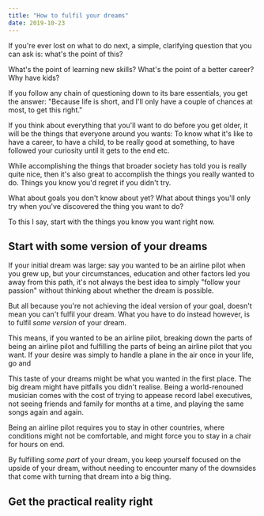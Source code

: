 ```yaml
---
title: "How to fulfil your dreams"
date: 2019-10-23
---
```


If you're ever lost on what to do next, a simple, clarifying question that you can ask is: what's the point of this?

What's the point of learning new skills? What's the point of a better career? Why have kids?

If you follow any chain of questioning down to its bare essentials, you get the answer: "Because life is short, and I'll only have a couple of chances at most, to get this right."

If you think about everything that you'll want to do before you get older, it will be the things that everyone around you wants: To know what it's like to have a career, to have a child, to be really good at something, to have followed your curiosity until it gets to the end etc.

While accomplishing the things that broader society has told you is really quite nice, then it's also great to accomplish the things you really wanted to do. Things you know you'd regret if you didn't try.


What about goals you don't know about yet? What about things you'll only try when you've discovered the thing you want to do?

To this I say, start with the things you know you want right now. 

## Start with some version of your dreams

If your initial dream was large: say you wanted to be an airline pilot when you grew up, but your circumstances, education and other factors led you away from this path, it's not always the best idea to simply "follow your passion" without thinking about whether the dream is possible.

But all because you're not achieving the ideal version of your goal, doesn't mean you can't fulfil your dream. What you have to do instead however, is to fulfil *some version* of your dream.

This means, if you wanted to be an airline pilot, breaking down the parts of being an airline pilot and fulfilling the parts of being an airline pilot that you want. If your desire was simply to handle a plane in the air once in your life, go and 

This taste of your dreams might be what you wanted in the first place. The big dream might have pitfalls you didn't realise. Being a world-renouned musician comes with the cost of trying to appease record label executives, not seeing friends and family for months at a time, and playing the same songs again and again.

Being an airline pilot requires you to stay in other countries, where conditions might not be comfortable, and might force you to stay in a chair for hours on end.

By fulfilling *some part* of your dream, you keep yourself focused on the upside of your dream, without needing to encounter many of the downsides that come with turning that dream into a big thing.

## Get the practical reality right
